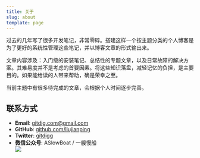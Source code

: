 ```yaml
---
title: 关于
slug: about
template: page
---
```


过去的几年写了很多开发笔记，非常零碎。搭建这样一个按主题分类的个人博客是为了更好的系统性管理这些笔记，并以博客文章的形式输出来。

文章内容涉及：入门级的安装笔记、总结性的专题文章，以及日常故障的解决方案。其难易度并不是考虑的首要因素。将这些知识落盘，减轻记忆的负担，是主要目的。如果能给读的人带来帮助，确是荣幸之至。

当前主题中有很多待完成的文章，会根据个人时间逐步完善。

## 联系方式

<ul>
    <li>
    <strong>Email</strong>: 
    <a href="mailto:gitdig.com@gmail.com">gitdig.com@gmail.com</a>
    </li>
    <li>
    <strong>GitHub</strong>:
    <a target="_blank" rel="noopener noreferrer" href="https://github.com/liujianping">github.com/liujianping</a>
    </li>
    <li>
    <strong>Twitter</strong>:
    <a href="https://twitter.com/gitdigg" target="_blank" rel="noopener noreferrer">
          gitdigg
    </a>
    </li>
    <li>
    <strong>微信公众号</strong>: 
    ASlowBoat / 一艘慢船
    </li>
    <image src="/logos/weixin.jpg" />
</ul>



